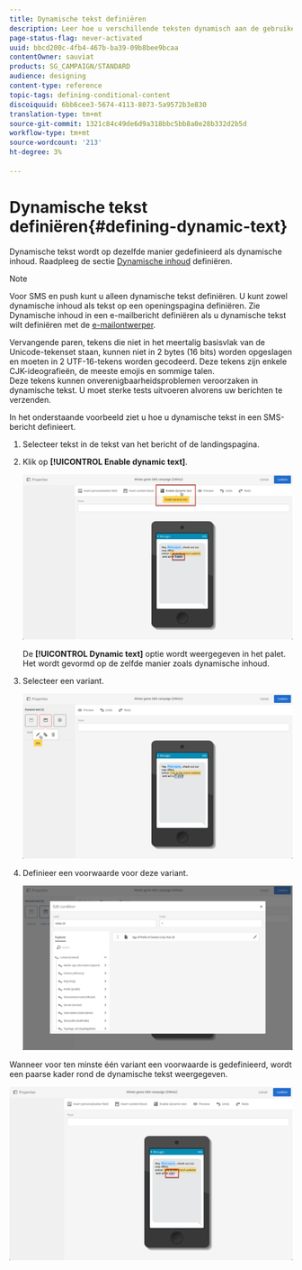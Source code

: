 ```yaml
---
title: Dynamische tekst definiëren
description: Leer hoe u verschillende teksten dynamisch aan de gebruiker kunt weergeven volgens de voorwaarden die in Adobe Campaign zijn gedefinieerd.
page-status-flag: never-activated
uuid: bbcd200c-4fb4-467b-ba39-09b8bee9bcaa
contentOwner: sauviat
products: SG_CAMPAIGN/STANDARD
audience: designing
content-type: reference
topic-tags: defining-conditional-content
discoiquuid: 6bb6cee3-5674-4113-8073-5a9572b3e830
translation-type: tm+mt
source-git-commit: 1321c84c49de6d9a318bbc5bb8a0e28b332d2b5d
workflow-type: tm+mt
source-wordcount: '213'
ht-degree: 3%

---
```



# Dynamische tekst definiëren{#defining-dynamic-text}

Dynamische tekst wordt op dezelfde manier gedefinieerd als dynamische inhoud. Raadpleeg de sectie [Dynamische inhoud](../../designing/using/personalization.md#defining-dynamic-content-in-an-email) definiëren.

>[!NOTE]
>
>Voor SMS en push kunt u alleen dynamische tekst definiëren. U kunt zowel dynamische inhoud als tekst op een openingspagina definiëren. Zie Dynamische inhoud in een e-mailbericht [](../../designing/using/designing-content-in-adobe-campaign.md)definiëren als u dynamische tekst wilt definiëren met de [e-mailontwerper](../../designing/using/personalization.md#defining-dynamic-content-in-an-email).

Vervangende paren, tekens die niet in het meertalig basisvlak van de Unicode-tekenset staan, kunnen niet in 2 bytes (16 bits) worden opgeslagen en moeten in 2 UTF-16-tekens worden gecodeerd. Deze tekens zijn enkele CJK-ideografieën, de meeste emojis en sommige talen.
<br>Deze tekens kunnen onverenigbaarheidsproblemen veroorzaken in dynamische tekst. U moet sterke tests uitvoeren alvorens uw berichten te verzenden.


In het onderstaande voorbeeld ziet u hoe u dynamische tekst in een SMS-bericht definieert.

1. Selecteer tekst in de tekst van het bericht of de landingspagina.
1. Klik op **[!UICONTROL Enable dynamic text]**.

   ![](assets/dynamic_text_sms_1.png)

   De **[!UICONTROL Dynamic text]** optie wordt weergegeven in het palet. Het wordt gevormd op de zelfde manier zoals dynamische inhoud.

1. Selecteer een variant.

   ![](assets/dynamic_text_sms_2.png)

1. Definieer een voorwaarde voor deze variant.

   ![](assets/dynamic_text_sms_4.png)

Wanneer voor ten minste één variant een voorwaarde is gedefinieerd, wordt een paarse kader rond de dynamische tekst weergegeven.

![](assets/dynamic_text_sms_3.png)
